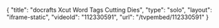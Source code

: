 {
    "title": "docrafts Xcut Word Tags Cutting Dies",
    "type": "solo",
    "layout": "iframe-static",
    "videoId": "112330591",
    "url": "\/tvpembed\/112330591"
}
